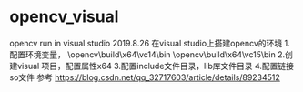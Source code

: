 # opencv_visual
opencv run in visual studio
2019.8.26 在visual studio上搭建opencv的环境
1.配置环境变量，
\opencv\build\x64\vc14\bin
\opencv\build\x64\vc15\bin
2.创建visual 项目，配置属性x64
3.配置include文件目录，lib库文件目录
4.配置链接so文件
参考
https://blog.csdn.net/qq_32717603/article/details/89234512